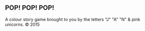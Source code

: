 ## POP! POP! POP!
A colour story game brought to you by the letters "J" "A" "N" & pink unicorns.
© 2015
